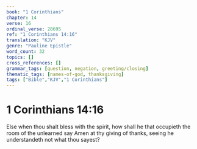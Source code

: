 ```yaml
---
book: "1 Corinthians"
chapter: 14
verse: 16
ordinal_verse: 28695
ref: "1 Corinthians 14:16"
translation: "KJV"
genre: "Pauline Epistle"
word_count: 32
topics: []
cross_references: []
grammar_tags: [question, negation, greeting/closing]
thematic_tags: [names-of-god, thanksgiving]
tags: ["Bible","KJV","1 Corinthians"]
---
```


# 1 Corinthians 14:16

Else when thou shalt bless with the spirit, how shall he that occupieth the room of the unlearned say Amen at thy giving of thanks, seeing he understandeth not what thou sayest?
